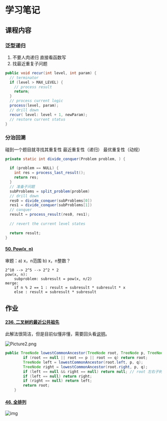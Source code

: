 # 学习笔记

## 课程内容

### 泛型递归

1. 不要人肉递归 直接看函数写
2. 找最近重复子问题

```java
public void recur(int level, int param) { 
  // terminator 
  if (level > MAX_LEVEL) { 
    // process result 
    return; 
  }
  // process current logic 
  process(level, param); 
  // drill down 
  recur( level: level + 1, newParam); 
  // restore current status 
}
```



### 分治回溯

碰到一个题目就寻找其重复性 最近重复性（递归） 最优重复性（动规）

```java
private static int divide_conquer(Problem problem, ) {
  
  if (problem == NULL) {
    int res = process_last_result();
    return res;     
  }
  // 准备子问题
  subProblems = split_problem(problem)
  // drill down
  res0 = divide_conquer(subProblems[0])
  res1 = divide_conquer(subProblems[1])
  // conquer
  result = process_result(res0, res1);
  
  // revert the current level states  
    
  return result;
}
```

#### [50. Pow(x, n)](https://leetcode-cn.com/problems/powx-n/)

审题：a) x，n范围 b) x，n整数？

```
2^10 --> 2^5 --> 2^2 * 2
pow(x, n):
	subproblem: subresult = pow(x, n/2)
merge:
	if n % 2 == 1 : result = subresult * subresult * x
	else : result = subresult * subresult	
```

## 作业

#### [236. 二叉树的最近公共祖先](https://leetcode-cn.com/problems/lowest-common-ancestor-of-a-binary-tree/)

此解法很简洁，但是目前似懂非懂，需要回头看[说明](https://leetcode-cn.com/problems/lowest-common-ancestor-of-a-binary-tree/solution/236-er-cha-shu-de-zui-jin-gong-gong-zu-xian-hou-xu/)。

![Picture2.png](https://pic.leetcode-cn.com/e48705d412500d43fa81c1d8fdd107bb2d0c7dfa12bdc588cd88f481b4b9f7d8-Picture2.png)

```java
public TreeNode lowestCommonAncestor(TreeNode root, TreeNode p, TreeNode q) {
        if (root == null || root == p || root == q) return root;
        TreeNode left = lowestCommonAncestor(root.left, p, q);
        TreeNode right = lowestCommonAncestor(root.right, p, q);
        if (left == null && right == null) return null; // root 左右子树不包含left right
        if (left == null) return right;
        if (right == null) return left;
        return root;
    }
```

#### [46. 全排列](https://leetcode-cn.com/problems/permutations/)

![img](https://pic.leetcode-cn.com/6a464ba95a7ad1c247aa39610535984c241e6b95148f8bc36b02908a190b1d54-image.png)